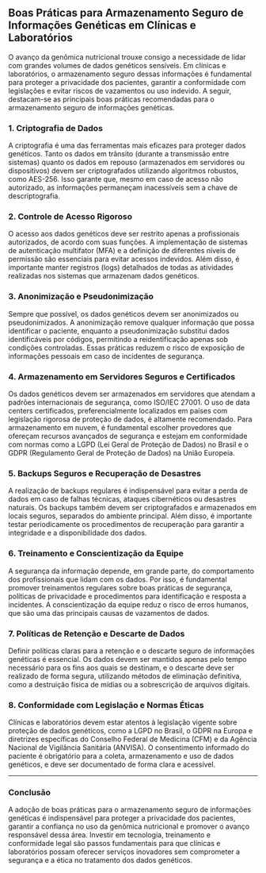 
## Boas Práticas para Armazenamento Seguro de Informações Genéticas em Clínicas e Laboratórios

O avanço da genômica nutricional trouxe consigo a necessidade de lidar com grandes volumes de dados genéticos sensíveis. Em clínicas e laboratórios, o armazenamento seguro dessas informações é fundamental para proteger a privacidade dos pacientes, garantir a conformidade com legislações e evitar riscos de vazamentos ou uso indevido. A seguir, destacam-se as principais boas práticas recomendadas para o armazenamento seguro de informações genéticas.

### 1. **Criptografia de Dados**

A criptografia é uma das ferramentas mais eficazes para proteger dados genéticos. Tanto os dados em trânsito (durante a transmissão entre sistemas) quanto os dados em repouso (armazenados em servidores ou dispositivos) devem ser criptografados utilizando algoritmos robustos, como AES-256. Isso garante que, mesmo em caso de acesso não autorizado, as informações permaneçam inacessíveis sem a chave de descriptografia.

### 2. **Controle de Acesso Rigoroso**

O acesso aos dados genéticos deve ser restrito apenas a profissionais autorizados, de acordo com suas funções. A implementação de sistemas de autenticação multifator (MFA) e a definição de diferentes níveis de permissão são essenciais para evitar acessos indevidos. Além disso, é importante manter registros (logs) detalhados de todas as atividades realizadas nos sistemas que armazenam dados genéticos.

### 3. **Anonimização e Pseudonimização**

Sempre que possível, os dados genéticos devem ser anonimizados ou pseudonimizados. A anonimização remove qualquer informação que possa identificar o paciente, enquanto a pseudonimização substitui dados identificáveis por códigos, permitindo a reidentificação apenas sob condições controladas. Essas práticas reduzem o risco de exposição de informações pessoais em caso de incidentes de segurança.

### 4. **Armazenamento em Servidores Seguros e Certificados**

Os dados genéticos devem ser armazenados em servidores que atendam a padrões internacionais de segurança, como ISO/IEC 27001. O uso de data centers certificados, preferencialmente localizados em países com legislação rigorosa de proteção de dados, é altamente recomendado. Para armazenamento em nuvem, é fundamental escolher provedores que ofereçam recursos avançados de segurança e estejam em conformidade com normas como a LGPD (Lei Geral de Proteção de Dados) no Brasil e o GDPR (Regulamento Geral de Proteção de Dados) na União Europeia.

### 5. **Backups Seguros e Recuperação de Desastres**

A realização de backups regulares é indispensável para evitar a perda de dados em caso de falhas técnicas, ataques cibernéticos ou desastres naturais. Os backups também devem ser criptografados e armazenados em locais seguros, separados do ambiente principal. Além disso, é importante testar periodicamente os procedimentos de recuperação para garantir a integridade e a disponibilidade dos dados.

### 6. **Treinamento e Conscientização da Equipe**

A segurança da informação depende, em grande parte, do comportamento dos profissionais que lidam com os dados. Por isso, é fundamental promover treinamentos regulares sobre boas práticas de segurança, políticas de privacidade e procedimentos para identificação e resposta a incidentes. A conscientização da equipe reduz o risco de erros humanos, que são uma das principais causas de vazamentos de dados.

### 7. **Políticas de Retenção e Descarte de Dados**

Definir políticas claras para a retenção e o descarte seguro de informações genéticas é essencial. Os dados devem ser mantidos apenas pelo tempo necessário para os fins aos quais se destinam, e o descarte deve ser realizado de forma segura, utilizando métodos de eliminação definitiva, como a destruição física de mídias ou a sobrescrição de arquivos digitais.

### 8. **Conformidade com Legislação e Normas Éticas**

Clínicas e laboratórios devem estar atentos à legislação vigente sobre proteção de dados genéticos, como a LGPD no Brasil, o GDPR na Europa e diretrizes específicas do Conselho Federal de Medicina (CFM) e da Agência Nacional de Vigilância Sanitária (ANVISA). O consentimento informado do paciente é obrigatório para a coleta, armazenamento e uso de dados genéticos, e deve ser documentado de forma clara e acessível.

---

### **Conclusão**

A adoção de boas práticas para o armazenamento seguro de informações genéticas é indispensável para proteger a privacidade dos pacientes, garantir a confiança no uso da genômica nutricional e promover o avanço responsável dessa área. Investir em tecnologia, treinamento e conformidade legal são passos fundamentais para que clínicas e laboratórios possam oferecer serviços inovadores sem comprometer a segurança e a ética no tratamento dos dados genéticos.
```
